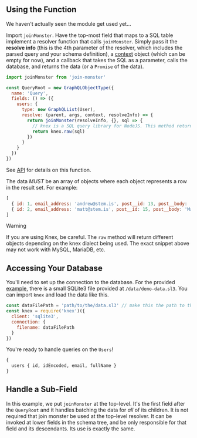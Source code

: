 ## Using the Function

We haven't actually seen the module get used yet...

Import `joinMonster`. Have the top-most field that maps to a SQL table implement a resolver function that calls `joinMonster`. Simply pass it the **resolve info** (this is the 4th parameter of the resolver, which includes the parsed query and your schema definition), a [context](/where/#adding-context) object (which can be empty for now), and a callback that takes the SQL as a parameter, calls the database, and returns the data (or a `Promise` of the data).

```javascript
import joinMonster from 'join-monster'

const QueryRoot = new GraphQLObjectType({
  name: 'Query',
  fields: () => ({
    users: {
      type: new GraphQLList(User),
      resolve: (parent, args, context, resolveInfo) => {
        return joinMonster(resolveInfo, {}, sql => {
          // knex is a SQL query library for NodeJS. This method returns a `Promise` of the data
          return knex.raw(sql)
        })
      }
    }
  })
})
```

See [API](/API/#joinMonster) for details on this function.

The data *MUST* be an array of objects where each object represents a row in the result set. For example:
```javascript
[
  { id: 1, email_address: 'andrew@stem.is', post__id: 13, post__body: 'Hello world.' },
  { id: 2, email_address: 'matt@stem.is', post__id: 15, post__body: 'Make it less side-effecty!' }
]
```

<div class="admonition danger">
  <p class="first admonition-title">Warning</p>
  <p class="last">
    If you are using Knex, be careful. The <code>raw</code> method will return different objects depending on the knex dialect being used. The exact snippet above may not work with MySQL, MariaDB, etc.
  </p>
</div>


## Accessing Your Database

You'll need to set up the connection to the database. For the provided [example](https://github.com/stems/join-monster-demo), there is a small SQLite3 file provided at `/data/demo-data.sl3`. You can import `knex` and load the data like this.
```javascript
const dataFilePath = 'path/to/the/data.sl3' // make this the path to the database file
const knex = require('knex')({
  client: 'sqlite3',
  connection: {
    filename: dataFilePath
  }
})
```

You're ready to handle queries on the `Users`!
```graphql
{
  users { id, idEncoded, email, fullName }
}
```


## Handle a Sub-Field

In this example, we put `joinMonster` at the top-level. It's the first field after the `QueryRoot` and it handles batching the data for *all* of its children. It is not required that join monster be used at the top-level resolver. It can be invoked at lower fields in the schema tree, and be only responsible for that field and its descendants. Its use is exactly the same.

